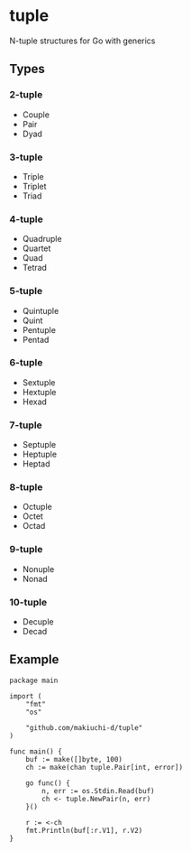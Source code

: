 # tuple
N-tuple structures for Go with generics

## Types

### 2-tuple

- Couple
- Pair
- Dyad

### 3-tuple

- Triple
- Triplet
- Triad

### 4-tuple

- Quadruple
- Quartet
- Quad
- Tetrad

### 5-tuple

- Quintuple
- Quint
- Pentuple
- Pentad

### 6-tuple

- Sextuple
- Hextuple
- Hexad

### 7-tuple

- Septuple
- Heptuple
- Heptad

### 8-tuple

- Octuple
- Octet
- Octad

### 9-tuple

- Nonuple
- Nonad

### 10-tuple

- Decuple
- Decad

## Example

```
package main

import (
	"fmt"
	"os"

	"github.com/makiuchi-d/tuple"
)

func main() {
	buf := make([]byte, 100)
	ch := make(chan tuple.Pair[int, error])

	go func() {
		n, err := os.Stdin.Read(buf)
		ch <- tuple.NewPair(n, err)
	}()

	r := <-ch
	fmt.Println(buf[:r.V1], r.V2)
}
```

